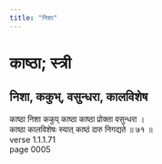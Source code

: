 ```yaml
---
title: "निशा"
---
```


# काष्ठा; स्त्री
## निशा, ककुभ्, वसुन्धरा, कालविशेष
काष्ठा निशा ककुप् काष्ठा काष्ठा प्रोक्ता वसुन्धरा ।<br />काष्ठा कालविशेषः स्यात् काष्ठं दारु निगद्यते ॥ ७१ ॥<br />verse 1.1.1.71<br />page 0005

